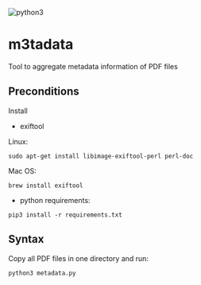 ![python3](https://img.shields.io/badge/python-3)

# m3tadata

Tool to aggregate metadata information of PDF files

## Preconditions

Install 

- exiftool

Linux:
```
sudo apt-get install libimage-exiftool-perl perl-doc 
```
Mac OS:
```
brew install exiftool
```

- python requirements:

```
pip3 install -r requirements.txt
```

## Syntax 

Copy all PDF files in one directory and run:

```
python3 metadata.py
```

